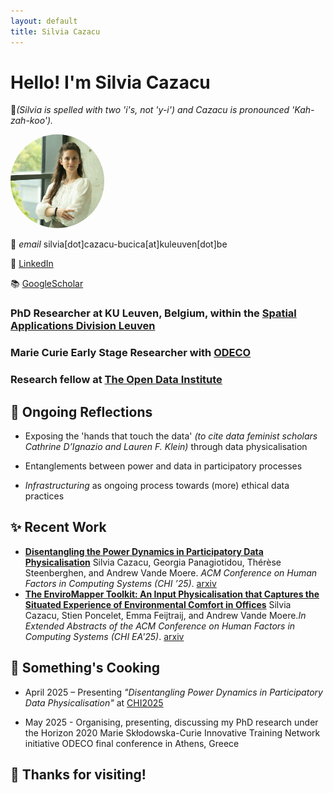 ```yaml
---
layout: default
title: Silvia Cazacu
---
```


# Hello! I'm Silvia Cazacu 
📝*(Silvia is spelled with two 'i's, not 'y-i') and Cazacu is pronounced 'Kah-zah-koo').* 

<img src="Silvia_profile_2.jpg" alt="Profile Image" style="width: 150px; height: 150px; border-radius: 50%; object-fit: cover;">

📧 *email* silvia[dot]cazacu-bucica[at]kuleuven[dot]be

💼 [LinkedIn](https://linkedin.com/in/silvia-cazacu/)

📚 [GoogleScholar](https://scholar.google.com/citations?user=RZadS3UAAAAJ&hl=en&oi=ao)


### PhD Researcher at KU Leuven, Belgium, within the [Spatial Applications Division Leuven](https://ees.kuleuven.be/en/sadl/) 
### Marie Curie Early Stage Researcher with [ODECO](https://odeco-research.eu/)
### Research fellow at [The Open Data Institute](https://theodi.org/about-the-odi/the-odi-team/odi-fellows/)

## 🦋 Ongoing Reflections

  - Exposing the 'hands that touch the data' *(to cite data feminist scholars Cathrine D’Ignazio and Lauren F. Klein)* through data physicalisation

  - Entanglements between power and data in participatory processes

  - *Infrastructuring* as ongoing process towards (more) ethical data practices
    

## ✨ Recent Work

- **[Disentangling the Power Dynamics in Participatory Data Physicalisation](https://programs.sigchi.org/chi/2025/program/content/188914)** Silvia Cazacu, Georgia Panagiotidou, Thérèse Steenberghen, and Andrew Vande Moere. *ACM Conference on Human Factors in Computing Systems (CHI ’25)*. [arxiv](https://arxiv.org/abs/2503.13018)
- **[The EnviroMapper Toolkit: An Input Physicalisation that Captures the Situated Experience of Environmental Comfort in Offices](https://programs.sigchi.org/chi/2025/program/content/194718)** Silvia Cazacu, Stien Poncelet, Emma Feijtraij, and Andrew Vande Moere.*In Extended
Abstracts of the ACM Conference on Human Factors in Computing Systems (CHI EA'25)*. [arxiv](https://arxiv.org/abs/2503.17257)



## 🍳 Something's Cooking

- April 2025 – Presenting *"Disentangling Power Dynamics in Participatory Data Physicalisation"* at [CHI2025](https://chi2025.acm.org/)

- May 2025 - Organising, presenting, discussing my PhD research under the Horizon 2020 Marie Skłodowska-Curie Innovative Training Network initiative ODECO final conference in Athens, Greece


## 🦄 Thanks for visiting!
